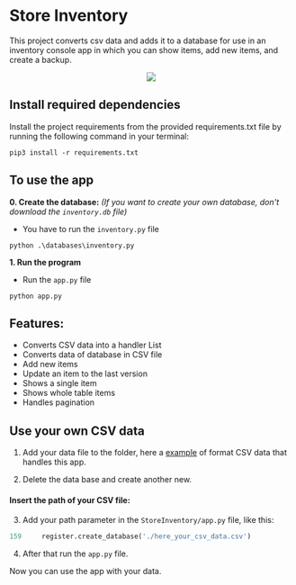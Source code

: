 # Store Inventory
This project converts csv data and adds it to a database for use in an inventory console app
in which you can show items, add new items, and create a backup.

<p align="center">
    <img src="https://github.com/windyludev/StoreInventory/blob/master/imgs/store_inventory.jpg"/>
</p>

## Install required dependencies
Install the project requirements from the provided requirements.txt file by running the following command in your terminal:
```
pip3 install -r requirements.txt
```

## To use the app
**0. Create the database:** _(If you want to create your own database, don't download the `inventory.db` file)_
* You have to run the `inventory.py` file
```
python .\databases\inventory.py
```
**1. Run the program**
* Run the `app.py` file
```
python app.py
```

## Features:
* Converts CSV data into a handler List 
* Converts data of database in CSV file
* Add new items
* Update an item to the last version 
* Shows a single item
* Shows whole table items
* Handles pagination

## Use your own CSV data
1. Add your data file to the folder, here a [example](https://github.com/windyludev/StoreInventory/blob/master/backup/backup.csv) of format CSV data that handles this app.

2. Delete the data base and create another new.

#### Insert the path of your CSV file:

3. Add your path parameter in the `StoreInventory/app.py` file, like this:
```python
159     register.create_database('./here_your_csv_data.csv')
```

4. After that run the `app.py` file.

Now you can use the app with your data.
